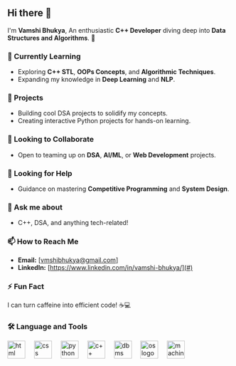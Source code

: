 ## Hi there 👋

I'm **Vamshi Bhukya**, 
An enthusiastic **C++ Developer** diving deep into **Data Structures and Algorithms**. 🚀

### 🌱 Currently Learning
- Exploring **C++ STL**, **OOPs Concepts**, and **Algorithmic Techniques**.
- Expanding my knowledge in **Deep Learning** and **NLP**.

### 🔭 Projects
- Building cool DSA projects to solidify my concepts.
- Creating interactive Python projects for hands-on learning.

### 👯 Looking to Collaborate
- Open to teaming up on **DSA**, **AI/ML**, or **Web Development** projects.

### 🤔 Looking for Help
- Guidance on mastering **Competitive Programming** and **System Design**.

### 💬 Ask me about
- C++, DSA, and anything tech-related!

### 📫 How to Reach Me
- **Email:** [vmshibhukya@gmail.com]  
- **LinkedIn:** [https://www.linkedin.com/in/vamshi-bhukya/](#)

### ⚡ Fun Fact
I can turn caffeine into efficient code! ☕💻
###
<h3 align="left">🛠 Language and Tools</h3>


<div align="left">
  <img src="https://cdn.jsdelivr.net/gh/devicons/devicon/icons/html5/html5-original.svg" height="40" alt="html logo"  />
  <img width="12" />
  <img src="https://cdn.jsdelivr.net/gh/devicons/devicon/icons/css3/css3-original.svg" height="40" alt="css logo"  />
  <img width="12" />
  <img src="https://cdn.jsdelivr.net/gh/devicons/devicon/icons/python/python-original.svg" height="40" alt="python logo"  />
  <img width="12" />
  <img src="https://cdn.jsdelivr.net/gh/devicons/devicon/icons/cplusplus/cplusplus-original.svg" height="40" alt="c++ logo"  />
  <img width="12" />
 <img src="https://cdn.jsdelivr.net/gh/devicons/devicon/icons/mysql/mysql-original.svg" height="40" alt="dbms logo"  />
  <img width="12" />
  <img src="https://cdn.jsdelivr.net/gh/devicons/devicon/icons/linux/linux-original.svg" height="40" alt="os logo"  />
  <img width="12" />
  <img src="https://cdn.jsdelivr.net/gh/devicons/devicon/icons/tensorflow/tensorflow-original.svg" height="40" alt="machine learning logo"  />
</div>
